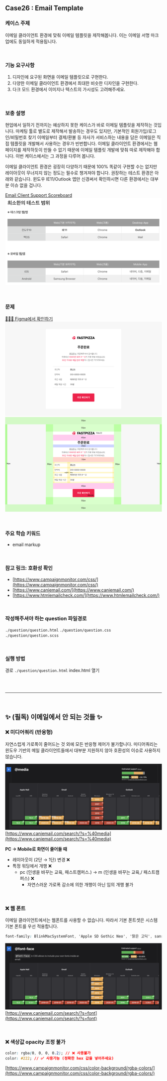 ## Case26 : Email Template

### 케이스 주제
이메일 클라이언트 환경에 맞춰 이메일 템플릿을 제작해봅니다.
이는 이메일 서명 마크업에도 동일하게 적용됩니다.

<br>

### 기능 요구사항
1. 디자인에 요구된 화면을 이메일 템플릿으로 구현한다.
1. 다양한 이메일 클라이언트 환경에서 최대한 비슷한 디자인을 구현한다.
1. 다크 모드 환경에서 이미지나 텍스트의 가시성도 고려해주세요.

<br>

### 보충 설명
현업에서 일하기 전까지는 예상하지 못한 케이스가 바로 이메일 템플릿을 제작하는 것입니다. 마케팅 툴로 별도로 제작해서 발송하는 경우도 있지만, 기본적인 회원가입/로그인/비밀번호 찾기 이메일부터 결제/환불 등 자사가 서비스하는 내용을 담은 이메일은 직접 템플릿을 개발해서 사용하는 경우가 빈번합니다. 이메일 클라이언트 환경에서는 웹 페이지를 제작하듯이 만들 수 없기 때문에 이메일 템플릿 개발에 맞춰 따로 제작해야 합니다. 이번 케이스에서는 그 과정을 다루어 봅니다.

이메일 클라이언트 환경은 굉장히 다양하기 때문에 100% 똑같이 구현할 수는 없지만 레이아웃이 무너지지 않는 정도는 필수로 챙겨져야 합니다. 권장하는 테스트 환경은 아래와 같습니다. 윈도우 IE11/Outlook 앱만 신경써서 확인하시면 다른 환경에서는 대부분 이슈 없을 겁니다. <br>

[Email Client Support Scoreboard](https://www.caniemail.com/scoreboard/)
![client](./client.png)

<br>

### 문제
[👩🏻‍🎨 Figma에서 확인하기](https://www.figma.com/file/9FXkniEMPgZKtJY4GwP60z/SecretCode?node-id=388%3A72&viewport=479%2C645%2C0.7095826268196106)
 ![example](./example.png)
 ![guide](./grid-guide.png)

<br>

### 주요 학습 키워드
- email markup

<br>

### 참고 링크: 호환성 확인
- [https://www.campaignmonitor.com/css/](https://www.campaignmonitor.com/css/)
- [https://www.caniemail.com/](https://www.caniemail.com/)
- [https://www.htmlemailcheck.com/](https://www.htmlemailcheck.com/)

<br>

### 작성해주셔야 하는 question 파일경로
`./question/question.html`
`./question/question.css`
`./question/question.scss`

<br>

### 실행 방법
경로
`./question/question.html`
index.html 열기


<br><br><hr><br>

## ✨ (필독) 이메일에서 안 되는 것들 ✨

### ❌ 미디어쿼리 (반응형)
자연스럽게 가로폭이 줄어드는 것 외에 모든 반응형 제어가 불가합니다. 미디어쿼리는 윈도우 기반의 메일 클라이언트들에서 대부분 지원하지 않아 호환성의 이슈로 사용하지 않습니다. 

![media](./media.png)
[https://www.caniemail.com/search/?s=%40media](https://www.caniemail.com/search/?s=%40media)

**PC → Mobile로 화면이 줄어들 때**
- 레이아웃이 (2단 → 1단) 변경 ❌ 
- 특정 워딩에서 개행 ❌ 
    - pc (인생을 바꾸는 교육, 패스트캠퍼스.) → m (인생을 바꾸는 교육,/ 패스트캠퍼스) ❌ 
        - 자연스러운 가로폭 감소에 의한 개행이 아닌 임의 개행 불가

<br>

### ❌ 웹 폰트

이메일 클라이언트에서는 웹폰트를 사용할 수 없습니다. 따라서 기본 폰트셋은 시스템 기본 폰트를 우선 적용합니다. 

```css
font-family: BlinkMacSystemFont, 'Apple SD Gothic Neo', '맑은 고딕', sans-serif;
```
![font](./font.png)
[https://www.caniemail.com/search/?s=font](https://www.caniemail.com/search/?s=font)

<br>

### ❌ 색상값 opacity 조정 불가

```css
color: rgba(0, 0, 0, 0.2); // ❌ 사용불가
color: #222; // ✅ 사용가능 (정확한 hex 값을 넣어주세요)
```
[https://www.campaignmonitor.com/css/color-background/rgba-colors/](https://www.campaignmonitor.com/css/color-background/rgba-colors/)